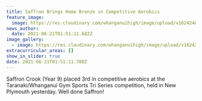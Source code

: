 ```yaml
---
title: Saffron Brings Home Bronze in Competitive Aerobics
feature_image:
  image: https://res.cloudinary.com/whanganuihigh/image/upload/v1624240341/News/Saffron_pic_2.jpg
news_author:
  date: 2021-06-21T01:51:11.682Z
image_gallery:
  - image: https://res.cloudinary.com/whanganuihigh/image/upload/v1624240339/News/Saffron_pic_1.jpg
extracurricular_areas: []
show_in_slider: true
date: 2021-06-21T01:51:11.708Z
---
```

Saffron Crook (Year 9) placed 3rd in competitive aerobics at the Taranaki/Whanganui Gym Sports Tri Series competition, held in New Plymouth yesterday. Well done Saffron!

